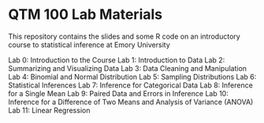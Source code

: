 # QTM 100 Lab Materials
This repository contains the slides and some R code on an introductory course to statistical inference at Emory University

Lab 0: Introduction to the Course
Lab 1: Introduction to Data
Lab 2: Summarizing and Visualizing Data
Lab 3: Data Cleaning and Manipulation
Lab 4: Binomial and Normal Distribution 
Lab 5: Sampling Distributions
Lab 6: Statistical Inferences
Lab 7: Inference for Categorical Data
Lab 8: Inference for a Single Mean
Lab 9: Paired Data and Errors in Inference
Lab 10: Inference for a Difference of Two Means and Analysis of Variance (ANOVA)
Lab 11: Linear Regression
